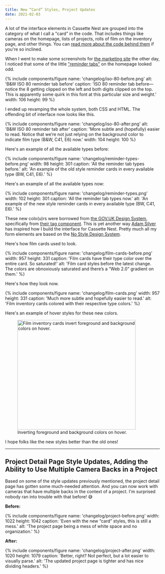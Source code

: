 ```yaml
---
title: New “Card” Styles, Project Updates
date: 2021-02-03
---
```


A lot of the interface elements in Cassette Nest are grouped into the category of what I call a "card" in the code. That includes things like cameras on the homepage, lists of projects, rolls of film on the inventory page, and other things. You can [read more about the code behind them](https://treypiepmeier.com/words/2019/07/javascript-component-inspired-django-templates/) if you're so inclined.

When I went to make some screenshots for [the marketing site](/) the other day, I noticed that some of the little ["reminder tabs"](https://mltshp.com/p/1GXS4) on the homepage looked odd.

{% include components/figure
    name: 'changelog/iso-80-before.png'
    alt: 'B&W ISO 80 reminder tab before'
    caption: 'ISO 80 reminder tab before&mdash;notice the 8 getting clipped on the left and both digits clipped on the top. This is apparently some quirk in this font at this particular size and weight.'
    width: 106 height: 99
%}

I ended up revamping the whole system, both CSS and HTML. The offending bit of interface now looks like this.

{% include components/figure
    name: 'changelog/iso-80-after.png'
    alt: 'B&W ISO 80 reminder tab after'
    caption: 'More subtle and (hopefully) easier to read. Notice that we’re not just relying on the background color to indicate film type (B&W, C41, E6) now.'
    width: 104 height: 100
%}

Here's an example of all the available types before:

{% include components/figure
    name: 'changelog/reminder-types-before.png'
    width: 98
    height: 301
    caption: 'All the reminder tab types before.'
    alt: 'An example of the old style reminder cards in every available type (BW, C41, E6).'
%}

Here's an example of all the available types now:

{% include components/figure
    name: 'changelog/reminder-types.png'
    width: 102
    height: 301
    caption: 'All the reminder tab types now.'
    alt: 'An example of the new style reminder cards in every available type (BW, C41, E6).'
%}

These new colo(u)rs were borrowed from [the GOV.UK Design System](https://design-system.service.gov.uk/styles/colour/), specifically from [their tag component](https://design-system.service.gov.uk/components/tag/#additional-colours). This is yet another way [Adam Silver](https://adamsilver.io) has inspired how I build the interface for Cassette Nest. Pretty much all my form elements are based on the [No Style Design System](http://nostyle.herokuapp.com).

Here's how film cards used to look.

{% include components/figure
    name: 'changelog/film-cards-before.png'
    width: 957
    height: 331
    caption: 'Film cards have their type color over the entire card. So saturated!'
    alt: 'Film card styles before the latest change. The colors are obnoxiously saturated and there’s a “Web 2.0” gradient on them.'
%}

Here's how they look now.

{% include components/figure
    name: 'changelog/film-cards.png'
    width: 957
    height: 331
    caption: 'Much more subtle and hopefully easier to read.'
    alt: 'Film inventory cards colored with their respective type colors.'
%}

Here's an example of hover styles for these new colors.

<figure>
    <img alt="Film inventory cards invert foreground and background colors on hover." src="/img/changelog/film-cards-hover.gif" width="385" height="357" />
<figcaption>Inverting foreground and background colors on hover.</figcaption>
</figure>

I hope folks like the new styles better than the old ones!

---

## Project Detail Page Style Updates, Adding the Ability to Use Multiple Camera Backs in a Project

Based on some of the style updates previously mentioned, the project detail page has gotten some much-needed attention. And you can now work with cameras that have multiple backs in the context of a project. I'm surprised nobody ran into trouble with that before! 😅

**Before:**

{% include components/figure
    name: 'changelog/project-before.png'
    width: 1022
    height: 1042
    caption: 'Even with the new “card” styles, this is still a mess.'
    alt: 'The project page being a mess of white space and no organization.'
%}

**After:**

{% include components/figure
    name: 'changelog/project-after.png'
    width: 1020
    height: 1079
    caption: 'Better, right? Not perfect, but a lot easier to visually parse.'
    alt: 'The updated project page is tighter and has nice dividing headers.'
%}
